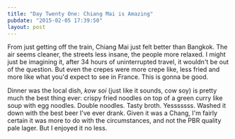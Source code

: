 ```yaml
---
title: "Day Twenty One: Chiang Mai is Amazing"
pubdate: "2015-02-05 17:39:50"
layout: post
---
```


From just getting off the train, Chiang Mai just felt better than Bangkok. The air seems cleaner, the streets less insane, the people more relaxed. I might just be imagining it, after 34 hours of uninterrupted travel, it wouldn't be out of the question. But even the crepes were more crepe like, less fried and more like what you'd expect to see in France. This is gonna be good.

Dinner was the local dish, *kow soi* (just like it sounds, cow soy) is pretty much the best thing ever: crispy fried noodles on top of a green curry like soup with egg noodles. Double noodles. Tasty broth. Yesssssss. Washed it down with the best beer I've ever drank. Given it was a Chang, I'm fairly certain it was more to do with the circumstances, and not the PBR quality pale lager. But I enjoyed it no less.